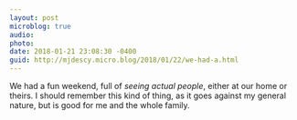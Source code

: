 ```yaml
---
layout: post
microblog: true
audio: 
photo: 
date: 2018-01-21 23:08:30 -0400
guid: http://mjdescy.micro.blog/2018/01/22/we-had-a.html
---
```

We had a fun weekend, full of _seeing actual people_, either at our home or theirs. I should remember this kind of thing, as it goes against my general nature, but is good for me and the whole family.
